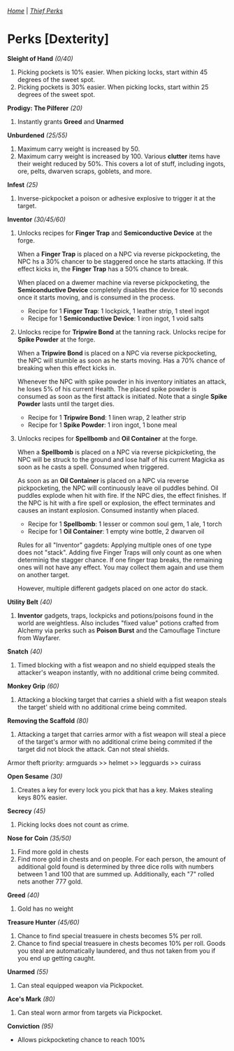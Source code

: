 _[Home](../)_ |
_[Thief Perks](../thief)_

# Perks [Dexterity]

**Sleight of Hand** _(0/40)_
1. Picking pockets is 10% easier. When picking locks, start within 45 degrees of the sweet spot.
1. Picking pockets is 30% easier. When picking locks, start within 25 degrees of the sweet spot.

**Prodigy: The Pilferer** _(20)_
1. Instantly grants **Greed** and **Unarmed**

**Unburdened** _(25/55)_
1. Maximum carry weight is increased by 50.
2. Maximum carry weight is increased by 100. Various **clutter** items have their weight reduced by 50%. This covers a lot of stuff, including ingots, ore, pelts, dwarven scraps, goblets, and more.

**Infest** _(25)_
1. Inverse-pickpocket a poison or adhesive explosive to trigger it at the target.

**Inventor** _(30/45/60)_
1. Unlocks recipes for **Finger Trap** and **Semiconductive Device** at the forge.

    When a **Finger Trap** is placed on a NPC via reverse pickpocketing, the NPC hs a 30% chancer to be staggered once he starts attacking. If this effect kicks in, the **Finger Trap** has a 50% chance to break.

    When placed on a dwemer machine via reverse pickpocketing, the **Semiconductive Device** completely disables the device for 10 seconds once it starts moving, and is consumed in the process.

    * Recipe for 1 **Finger Trap**: 1 lockpick, 1 leather strip, 1 steel ingot
    * Recipe for 1 **Semiconductive Device**: 1 iron ingot, 1 void salts

2. Unlocks recipe for **Tripwire Bond** at the tanning rack. Unlocks recipe for **Spike Powder** at the forge.

    When a **Tripwire Bond** is placed on a NPC via reverse pickpocketing, the NPC will stumble as soon as he starts moving. Has a 70% chance of breaking when this effect kicks in.

    Whenever the NPC with spike powder in his inventory initiates an attack, he loses 5% of his current Health. The placed spike powder is consumed as soon as the first attack is initiated. Note that a single **Spike Powder** lasts until the target dies.

    * Recipe for 1 **Tripwire Bond**: 1 linen wrap, 2 leather strip
    * Recipe for 1 **Spike Powder**: 1 iron ingot, 1 bone meal

3. Unlocks recipes for **Spellbomb** and **Oil Container** at the forge.

    When a **Spellbomb** is placed on a NPC via reverse pickpicketing, the NPC will be struck to the ground and lose half of his current Magicka as soon as he casts a spell. Consumed when triggered.

    As soon as an **Oil Container** is placed on a NPC via reverse pickpocketing, the NPC will continuously leave oil puddles behind. Oil puddles explode when hit with fire. If the NPC dies, the effect finishes. If the NPC is hit with a fire spell or explosion, the effect terminates and causes an instant explosion. Consumed instantly when placed.

    * Recipe for 1 **Spellbomb**: 1 lesser or common soul gem, 1 ale, 1 torch
    * Recipe for 1 **Oil Container**: 1 empty wine bottle, 2 dwarven oil

    Rules for all "Inventor" gagdets: Applying multiple ones of one type does not "stack". Adding five Finger Traps will only count as one when determinig the stagger chance.  If one finger trap breaks, the remaining ones will not have any effect. You may collect them again and use them on another target.

    However, multiple different gadgets placed on one actor do stack.

**Utility Belt** _(40)_
1. **Inventor** gadgets, traps, lockpicks and potions/poisons found in the world are weightless. Also includes "fixed value" potions crafted from Alchemy via perks such as **Poison Burst** and the Camouflage Tincture from Wayfarer.

**Snatch** _(40)_
1. Timed blocking with a fist weapon and no shield equipped steals the attacker's weapon instantly, with no additional crime being commited.

**Monkey Grip** _(60)_
1. Attacking a blocking target that carries a shield with a fist weapon steals the target' shield with no additional crime being commited.

**Removing the Scaffold** _(80)_
1. Attacking a target that carries armor with a fist weapon will steal a piece of the target's armor with no additional crime being commited if the target did not block the attack. Can not steal shields.

Armor theft priority: armguards >> helmet >> legguards >> cuirass

**Open Sesame** _(30)_
1. Creates a key for every lock you pick that has a key. Makes stealing keys 80% easier.

**Secrecy** _(45)_
1. Picking locks does not count as crime.

**Nose for Coin** _(35/50)_
1. Find more gold in chests
2. Find more gold in chests and on people. For each person, the amount of additional gold found is determined by three dice rolls with numbers between 1 and 100 that are summed up. Additionally, each "7" rolled nets another 777 gold.

**Greed** _(40)_
1. Gold has no weight

**Treasure Hunter** _(45/60)_
1. Chance to find special treasuere in chests becomes 5% per roll.
2. Chance to find special treasuere in chests becomes 10% per roll. Goods you steal are automatically laundered, and thus not taken from you if you end up getting caught.

**Unarmed** _(55)_
1. Can steal equipped weapon via Pickpocket.

**Ace's Mark** _(80)_
1. Can steal worn armor from targets via Pickpocket.

**Conviction** _(95)_
- Allows pickpocketing chance to reach 100%
